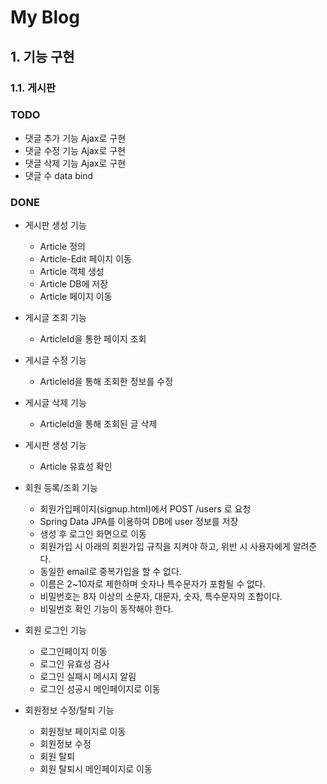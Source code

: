 # My Blog

## 1. 기능 구현

### 1.1. 게시판

### TODO
- 댓글 추가 기능 Ajax로 구현
- 댓글 수정 기능 Ajax로 구현
- 댓글 삭제 기능 Ajax로 구현
- 댓글 수 data bind

### DONE
- 게시판 생성 기능
    - Article 정의
    - Article-Edit 페이지 이동
    - Article 객체 생성
    - Article DB에 저장
    - Article 페이지 이동
    
- 게시글 조회 기능
    - ArticleId을 통한 페이지 조회 

- 게시글 수정 기능
    - ArticleId을 통해 조회한 정보를 수정

- 게시글 삭제 기능
    - ArticleId을 통해 조회된 글 삭제
    
- 게시판 생성 기능
    - Article 유효성 확인

- 회원 등록/조회 기능
    - 회원가입페이지(signup.html)에서 POST /users 로 요청
    - Spring Data JPA를 이용하여 DB에 user 정보를 저장
    - 생성 후 로그인 화면으로 이동
    - 회원가입 시 아래의 회원가입 규칙을 지켜야 하고, 위반 시 사용자에게 알려준다.
    - 동일한 email로 중복가입을 할 수 없다.
    - 이름은 2~10자로 제한하며 숫자나 특수문자가 포함될 수 없다.
    - 비밀번호는 8자 이상의 소문자, 대문자, 숫자, 특수문자의 조합이다.
    - 비밀번호 확인 기능이 동작해야 한다.

- 회원 로그인 기능
    - 로그인페이지 이동
    - 로그인 유효성 검사
    - 로그인 실패시 메시지 알림
    - 로그인 성공시 메인페이지로 이동

- 회원정보 수정/탈퇴 기능
    - 회원정보 페이지로 이동
    - 회원정보 수정
    - 회원 탈퇴
    - 회원 탈퇴시 메인페이지로 이동